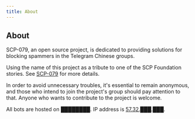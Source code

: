 ```yaml
---
title: About
---
```


## About

SCP-079, an open source project, is dedicated to providing solutions for blocking spammers in the Telegram Chinese groups.

Using the name of this project as a tribute to one of the SCP Foundation stories. See <a href="http://www.scp-wiki.net/scp-079" target="_blank">SCP-079</a> for more details.

In order to avoid unnecessary troubles, it's essential to remain anonymous, and those who intend to join the project's group should pay attention to that. Anyone who wants to contribute to the project is welcome.

All bots are hosted on ████████. IP address is <a href="http://www.scp-wiki.net/scp-614" target="_blank">57.32.███.███</a>.
